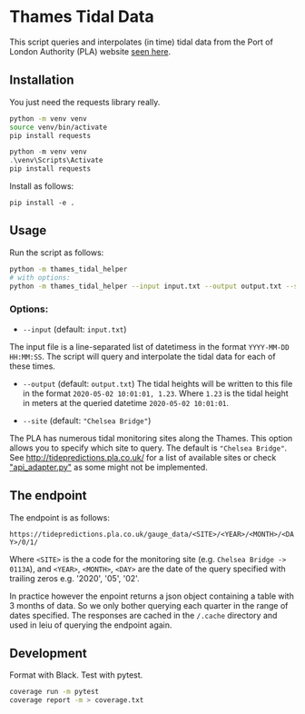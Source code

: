# Thames Tidal Data

This script queries and interpolates (in time) tidal data from the Port of London Authority (PLA) website [seen here](http://tidepredictions.pla.co.uk).

## Installation

You just need the requests library really.

``` bash (linux)
python -m venv venv
source venv/bin/activate
pip install requests
```

``` powershell (windows)
python -m venv venv
.\venv\Scripts\Activate
pip install requests
```

Install as follows:

```
pip install -e .
```


## Usage

Run the script as follows:

``` bash
python -m thames_tidal_helper
# with options:
python -m thames_tidal_helper --input input.txt --output output.txt --site "Chelsea Bridge"
```

### Options:

- `--input` (default: `input.txt`)

The input file is a line-separated list of datetimess in the format `YYYY-MM-DD HH:MM:SS`. The script will query and interpolate the tidal data for each of these times.

- `--output` (default: `output.txt`)
The tidal heights will be written to this file in the format `2020-05-02 10:01:01, 1.23`. Where `1.23` is the tidal height in meters at the queried datetime `2020-05-02 10:01:01`.

- `--site` (default: `"Chelsea Bridge"`)

The PLA has numerous tidal monitoring sites along the Thames. This option allows you to specify which site to query. The default is `"Chelsea Bridge"`. See http://tidepredictions.pla.co.uk/ for a list of available sites or check ["api_adapter.py"](./thames_tidal_helper/api_adapter.py) as some might not be implemented.

## The endpoint

The endpoint is as follows:

`https://tidepredictions.pla.co.uk/gauge_data/<SITE>/<YEAR>/<MONTH>/<DAY>/0/1/`

Where `<SITE>` is the a code for the monitoring site (e.g. `Chelsea Bridge -> 0113A`), and `<YEAR>`, `<MONTH>`, `<DAY>` are the date of the query specified with trailing zeros e.g. '2020', '05', '02'.

In practice however the enpoint returns a json object containing a table with 3 months of data. So we only bother querying each quarter in the range of dates specified. The responses are cached in the `/.cache` directory and used in leiu of querying the endpoint again.

## Development

Format with Black. Test with pytest.

``` bash
coverage run -m pytest
coverage report -m > coverage.txt
```
